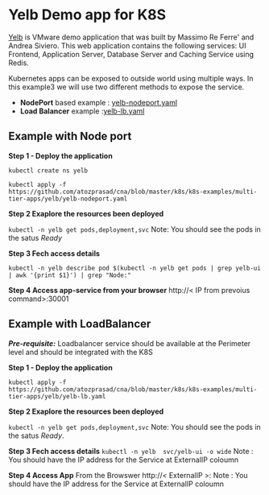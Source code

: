 # Yelb Demo app for K8S 

[Yelb](http://it20.info.s3-website-us-east-1.amazonaws.com/2017/07/yelb-yet-another-sample-app/) is VMware demo application that was built by Massimo Re Ferre' and Andrea Siviero. This web application contains the following services: UI Frontend, Application Server, Database Server and Caching Service using Redis.

Kubernetes apps can be exposed to outside world using multiple ways. In this example3 we will use two different methods to expose the service.
- **NodePort** based example : [yelb-nodeport.yaml](https://github.com/atozprasad/cna/blob/master/k8s/k8s-examples/multi-tier-apps/yelb/yelb-nodeport.yaml)
- **Load Balancer** example :[yelb-lb.yaml](https://github.com/atozprasad/cna/blob/master/k8s/k8s-examples/multi-tier-apps/yelb/yelb-lb.yaml)
## Example with Node port
**Step 1 - Deploy the application**

`kubectl create ns yelb`

`kubectl apply -f https://github.com/atozprasad/cna/blob/master/k8s/k8s-examples/multi-tier-apps/yelb/yelb-nodeport.yaml`

**Step 2 Exaplore the resources been deployed**

`kubectl -n yelb get pods,deployment,svc`
Note: You should see the pods in the satus *Ready*

**Step 3 Fech access details**

`kubectl -n yelb describe pod $(kubectl -n yelb get pods | grep yelb-ui | awk '{print $1}') | grep "Node:"`

**Step 4 Access app-service from your browser**
http://< IP from prevoius command>:30001

## Example with LoadBalancer

***Pre-requisite:*** Loadbalancer service should be available at the Perimeter level and should be integrated with the K8S

**Step 1 - Deploy the application**

`kubectl apply -f https://github.com/atozprasad/cna/blob/master/k8s/k8s-examples/multi-tier-apps/yelb/yelb-lb.yaml`

**Step 2 Exaplore the resources been deployed**

`kubectl -n yelb get pods,deployment,svc`
Note: You should see the pods in the satus *Ready*.

**Step 3 Fech access details**
`kubectl -n yelb  svc/yelb-ui -o wide`
Note : You should have the IP address for the Service at ExternalIP coloumn

**Step 4 Access App**
From the Browswer http://< ExternalIP >:
Note : You should have the IP address for the Service at ExternalIP coloumn
